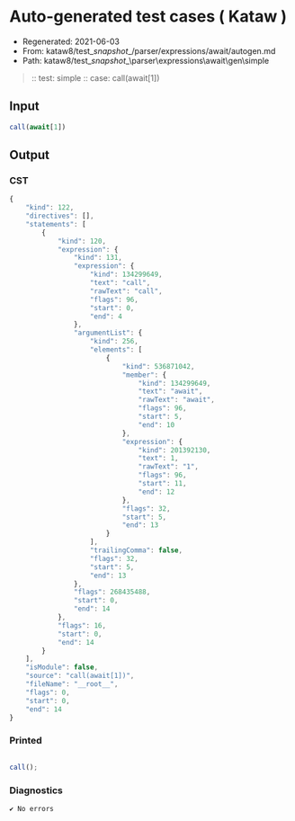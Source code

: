 # Auto-generated test cases ( Kataw )
- Regenerated: 2021-06-03
- From: kataw8/test\__snapshot__/parser/expressions/await/autogen.md
- Path: kataw8/test\__snapshot__\parser\expressions\await\gen\simple
> :: test: simple
> :: case: call(await[1])
## Input

`````js
call(await[1])
`````
## Output

### CST

```javascript
{
    "kind": 122,
    "directives": [],
    "statements": [
        {
            "kind": 120,
            "expression": {
                "kind": 131,
                "expression": {
                    "kind": 134299649,
                    "text": "call",
                    "rawText": "call",
                    "flags": 96,
                    "start": 0,
                    "end": 4
                },
                "argumentList": {
                    "kind": 256,
                    "elements": [
                        {
                            "kind": 536871042,
                            "member": {
                                "kind": 134299649,
                                "text": "await",
                                "rawText": "await",
                                "flags": 96,
                                "start": 5,
                                "end": 10
                            },
                            "expression": {
                                "kind": 201392130,
                                "text": 1,
                                "rawText": "1",
                                "flags": 96,
                                "start": 11,
                                "end": 12
                            },
                            "flags": 32,
                            "start": 5,
                            "end": 13
                        }
                    ],
                    "trailingComma": false,
                    "flags": 32,
                    "start": 5,
                    "end": 13
                },
                "flags": 268435488,
                "start": 0,
                "end": 14
            },
            "flags": 16,
            "start": 0,
            "end": 14
        }
    ],
    "isModule": false,
    "source": "call(await[1])",
    "fileName": "__root__",
    "flags": 0,
    "start": 0,
    "end": 14
}
```

### Printed

```javascript

call();
```

### Diagnostics

```javascript
✔ No errors
```

